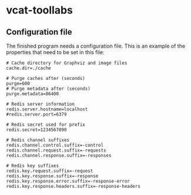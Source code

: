 vcat-toollabs
=============

Configuration file
------------------

The finished program needs a configuration file. This is an example of the
properties that need to be set in this file:

	# Cache directory for Graphviz and image files
	cache.dir=./cache
	
	# Purge caches after (seconds)
	purge=600
	# Purge metadata after (seconds)
	purge.metadata=86400
	
	# Redis server information
	redis.server.hostname=localhost
	#redis.server.port=6379
	
	# Redis secret used for prefix
	redis.secret=1234567890
	
	# Redis channel suffixes
	redis.channel.control.suffix=-control
	redis.channel.request.suffix=-requests
	redis.channel.response.suffix=-responses
	
	# Redis key suffixes
	redis.key.request.suffix=-request
	redis.key.response.suffix=-response
	redis.key.response.error.suffix=-response-error
	redis.key.response.headers.suffix=-response-headers
